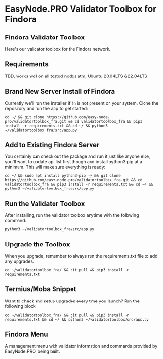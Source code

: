 # EasyNode.PRO Validator Toolbox for Findora

## Findora Validator Toolbox
Here's our validator toolbox for the Findora network.

## Requirements
TBD, works well on all tested nodes atm, Ubuntu 20.04LTS & 22.04LTS

## Brand New Server Install of Findora
Currently we'll run the installer if `fn` is not present on your system. Clone the repository and run the app to get started:
```text
cd ~/ && git clone https://github.com/easy-node-pro/validatortoolbox_fra.git && cd validatortoolbox_fra && pip3 install -r requirements.txt && cd ~/ && python3 ~/validatortoolbox_fra/src/app.py
```

## Add to Existing Findora Server
You certainly can check out the package and run it just like anyone else, you'll want to update apt list first though and install python3-pip at a minimum. This will make sure everything is ready:
```text
cd ~/ && sudo apt install python3-pip -y && git clone https://github.com/easy-node-pro/validatortoolbox_fra.git && cd validatortoolbox_fra && pip3 install -r requirements.txt && cd ~/ && python3 ~/validatortoolbox_fra/src/app.py
```

## Run the Validator Toolbox
After installing, run the validator toolbox anytime with the following command:
```text
python3 ~/validatortoolbox_fra/src/app.py
```

## Upgrade the Toolbox
When you upgrade, remember to always run the requirements.txt file to add any upgrades.
```text
cd ~/validatortoolbox_fra/ && git pull && pip3 install -r requirements.txt
```

## Termius/Moba Snippet
Want to check and setup upgrades every time you launch? Run the following block:
```text
cd ~/validatortoolbox_fra/ && git pull && pip3 install -r requirements.txt && cd ~/ && python3 ~/validatortoolbox/src/app.py
```

## Findora Menu
A management menu with validator information and commands provided by EasyNode.PRO, being built.
